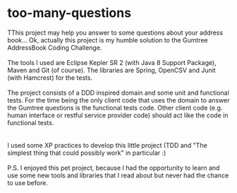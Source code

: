 too-many-questions
==================

TThis project may help you answer to some questions about your address book... Ok, actually this project is my humble solution to the Gumtree AddressBook Coding Challenge.
<br><br>
The tools I used are Eclipse Kepler SR 2 (with Java 8 Support Package), Maven and Git (of course).
The libraries are Spring, OpenCSV and Junit (with Hamcrest) for the tests.
<br><br>
The project consists of a DDD inspired domain and some unit and functional tests. For the time being the only client code that uses the domain to answer the Gumtree questions is the functional tests code. Other client code (e.g. human interface or restful service provider code) should act like the code in functional tests.  
<br><br>
I used some XP practices to develop this little project (TDD and "The simplest thing that could possibly work" in particular :) 
<br><br>
P.S. I enjoyed this pet project, because I had the opportunity to learn and use some new tools and libraries that I read about but never had the chance to use before. 
